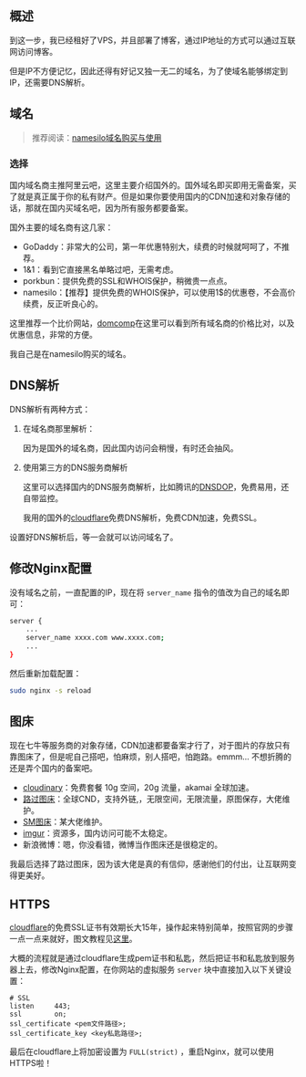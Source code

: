 ## 概述

到这一步，我已经租好了VPS，并且部署了博客，通过IP地址的方式可以通过互联网访问博客。  

但是IP不方便记忆，因此还得有好记又独一无二的域名，为了使域名能够绑定到IP，还需要DNS解析。  



## 域名

> 推荐阅读：[namesilo域名购买与使用](https://www.jianshu.com/p/27b0ebdcec2c)

### 选择

国内域名商主推阿里云吧，这里主要介绍国外的。国外域名即买即用无需备案，买了就是真正属于你的私有财产。但是如果你要使用国内的CDN加速和对象存储的话，那就在国内买域名吧，因为所有服务都要备案。  

国外主要的域名商有这几家：  

- GoDaddy：非常大的公司，第一年优惠特别大，续费的时候就呵呵了，不推荐。
- 1&1：看到它直接黑名单略过吧，无需考虑。
- porkbun：提供免费的SSL和WHOIS保护，稍微贵一点点。
- namesilo：【推荐】提供免费的WHOIS保护，可以使用1$的优惠卷，不会高价续费，反正听良心的。

这里推荐一个比价网站，[domcomp](https://www.domcomp.com/?refcode=5bf52f5b120000fd6a76e6ce)在这里可以看到所有域名商的价格比对，以及优惠信息，非常的方便。  

我自己是在namesilo购买的域名。



## DNS解析

DNS解析有两种方式：  

1. 在域名商那里解析：

    因为是国外的域名商，因此国内访问会稍慢，有时还会抽风。

2. 使用第三方的DNS服务商解析

    这里可以选择国内的DNS服务商解析，比如腾讯的[DNSDOP](https://www.dnspod.cn)，免费易用，还自带监控。  

    我用的国外的[cloudflare](https://www.cloudflare.com/)免费DNS解析，免费CDN加速，免费SSL。  

设置好DNS解析后，等一会就可以访问域名了。



## 修改Nginx配置

没有域名之前，一直配置的IP，现在将 `server_name` 指令的值改为自己的域名即可：   

```bash
server {
    ...
    server_name xxxx.com www.xxxx.com;
    ...
}
```

然后重新加载配置：  

```bash
sudo nginx -s reload
```



## 图床

现在七牛等服务商的对象存储，CDN加速都要备案才行了，对于图片的存放只有靠图床了，但是呢自己搭吧，怕麻烦，别人搭吧，怕跑路。emmm... 不想折腾的还是弄个国内的备案吧。  

- [cloudinary](https://cloudinary.com)：免费套餐 10g 空间，20g 流量，akamai 全球加速。
- [路过图床](https://imgchr.com/)：全球CND，支持外链,，无限空间，无限流量，原图保存，大佬维护。
- [SM图床](https://sm.ms/)：某大佬维护。
- [imgur](https://imgur.com/)：资源多，国内访问可能不太稳定。
- 新浪微博：嗯，你没看错，微博当作图床还是很稳定的。

我最后选择了路过图床，因为该大佬是真的有信仰，感谢他们的付出，让互联网变得更美好。  

  

## HTTPS

[cloudflare](https://www.cloudflare.com/)的免费SSL证书有效期长大15年，操作起来特别简单，按照官网的步骤一点一点来就好，图文教程见[这里](https://www.flyzy2005.com/build-page/cloudflare-free-https/)。  

大概的流程就是通过cloudflare生成pem证书和私匙，然后把证书和私匙放到服务器上去，修改Nginx配置，在你网站的虚拟服务 `server` 块中直接加入以下关键设置：  

```Nginx config files
# SSL
listen     443;
ssl        on;
ssl_certificate <pem文件路径>;
ssl_certificate_key <key私匙路径>;
```

最后在cloudflare上将加密设置为 `FULL(strict)` ，重启Nginx，就可以使用HTTPS啦！  

